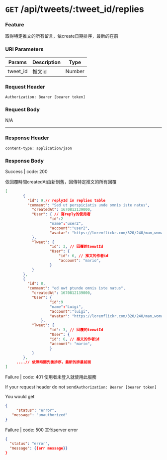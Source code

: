 # `GET` /api/tweets/:tweet_id/replies

### Feature

取得特定推文的所有留言，依create日期排序，最新的在前

### URI Parameters

| Params | Description | Type |
| --- | --- | --- |
| tweet_id | 推文id | Number |

### Request Header

```
Authorization: Bearer [bearer token]
```

### Request Body

N/A

---

### Response Header

```
content-type: application/json
```

### Response Body

Success | code: 200 

依回覆時間createdAt由新到舊，回傳特定推文的所有回覆

```json
[
		{
		  "id": 9,// replyId in replies table
		  "comment": "Sed ut perspiciatis unde omnis iste natus",
			"createdAt": 1670812139000,
			"User": { // 寫reply的使用者
					"id":2
					"name":"user2",
					"account":"user2",
					"avatar": "https://loremflickr.com/320/240/man,woman/?lock=36"
			},
			"Tweet": {
					"id": 3, // 回覆的teewtId
					"User": {
						"id": 6, // 推文的作者id
						"account": "mario",
					}
			}
		},
		{
		  "id": 8,
		  "comment": "ed uwt ptunde omnis iste natus",
			"createdAt": 1670812139000,
			"User": {
					"id":9
					"name":"Luigi",
					"account":"luigi",
					"avatar": "https://loremflickr.com/320/240/man,woman/?lock=66"
				},
			"Tweet": {
					"id": 3, // 回覆的teewtId
					"User": {
					"id": 6, // 推文的作者id
					"account": "mario",
					}
			}
		},
	 ....// 依照時間先後排序，最新的排最前面
]

```

Failure | code: 401 使用者未登入就使用此服務

If your request header do not send`Authorization: Bearer [bearer token]`

You would get

```json
{
	 "status": "error",
   "message": "unauthorized"
}
```

Failure | code: 500 其他server error

```json
{
  "status": "error",
  "message": {{err message}}
}
```